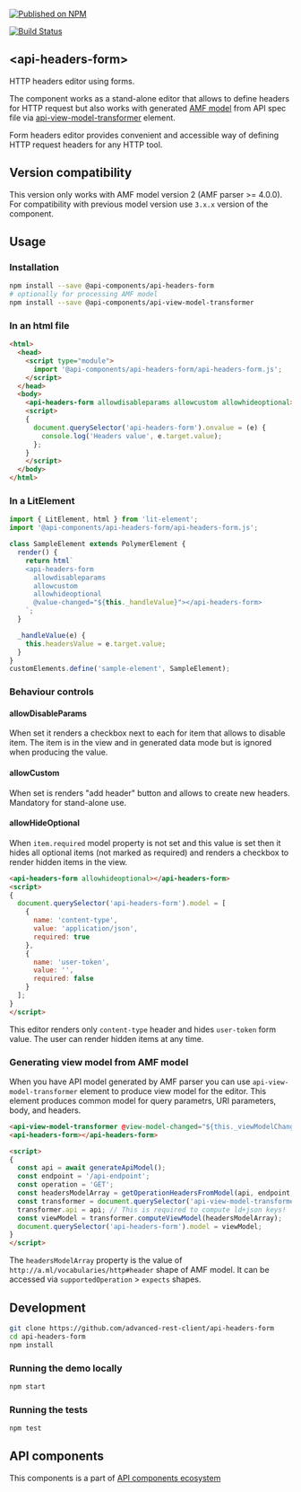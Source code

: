 [![Published on NPM](https://img.shields.io/npm/v/@api-components/api-headers-form.svg)](https://www.npmjs.com/package/@api-components/api-headers-form)

[![Build Status](https://travis-ci.com/advanced-rest-client/api-headers-form.svg)](https://travis-ci.org/advanced-rest-client/api-headers-form)

## &lt;api-headers-form&gt;

HTTP headers editor using forms.

The component works as a stand-alone editor that allows to define headers for HTTP request but also works with generated [AMF model](https://a.ml/) from API spec file via [api-view-model-transformer](https://github.com/advanced-rest-client/api-view-model-transformer) element.

Form headers editor provides convenient and accessible way of defining HTTP request headers for any HTTP tool.

## Version compatibility

This version only works with AMF model version 2 (AMF parser >= 4.0.0).
For compatibility with previous model version use `3.x.x` version of the component.

## Usage

### Installation

```sh
npm install --save @api-components/api-headers-form
# optionally for processing AMF model
npm install --save @api-components/api-view-model-transformer
```


### In an html file

```html
<html>
  <head>
    <script type="module">
      import '@api-components/api-headers-form/api-headers-form.js';
    </script>
  </head>
  <body>
    <api-headers-form allowdisableparams allowcustom allowhideoptional></api-headers-form>
    <script>
    {
      document.querySelector('api-headers-form').onvalue = (e) {
        console.log('Headers value', e.target.value);
      };
    }
    </script>
  </body>
</html>
```

### In a LitElement

```js
import { LitElement, html } from 'lit-element';
import '@api-components/api-headers-form/api-headers-form.js';

class SampleElement extends PolymerElement {
  render() {
    return html`
    <api-headers-form
      allowdisableparams
      allowcustom
      allowhideoptional
      @value-changed="${this._handleValue}"></api-headers-form>
    `;
  }

  _handleValue(e) {
    this.headersValue = e.target.value;
  }
}
customElements.define('sample-element', SampleElement);
```

### Behaviour controls

#### allowDisableParams

When set it renders a checkbox next to each for item that allows to disable item.
The item is in the view and in generated data mode but is ignored when producing the value.

#### allowCustom

When set is renders "add header" button and allows to create new headers.
Mandatory for stand-alone use.

#### allowHideOptional

When `item.required` model property is not set and this value is set then it hides all optional items (not marked as required)
and renders a checkbox to render hidden items in the view.

```html
<api-headers-form allowhideoptional></api-headers-form>
<script>
{
  document.querySelector('api-headers-form').model = [
    {
      name: 'content-type',
      value: 'application/json',
      required: true
    },
    {
      name: 'user-token',
      value: '',
      required: false
    }
  ];
}
</script>
```
This editor renders only `content-type` header and hides `user-token` form value.
The user can render hidden items at any time.

### Generating view model from AMF model

When you have API model generated by AMF parser you can use `api-view-model-transformer` element to produce view model for the editor.
This element produces common model for query parametrs, URI parameters, body, and headers.

```html
<api-view-model-transformer @view-model-changed="${this._viewModelChanged}"></api-view-model-transformer>
<api-headers-form></api-headers-form>

<script>
{
  const api = await generateApiModel();
  const endpoint = '/api-endpoint';
  const operation = 'GET';
  const headersModelArray = getOperationHeadersFromModel(api, endpoint, operation); // some abstract method
  const transformer = document.querySelector('api-view-model-transformer');
  transformer.api = api; // This is required to compute ld+json keys!
  const viewModel = transformer.computeViewModel(headersModelArray);
  document.querySelector('api-headers-form').model = viewModel;
}
</script>
```

The `headersModelArray` property is the value of `http://a.ml/vocabularies/http#header` shape of AMF model.
It can be accessed via `supportedOperation` > `expects` shapes.

## Development

```sh
git clone https://github.com/advanced-rest-client/api-headers-form
cd api-headers-form
npm install
```

### Running the demo locally

```sh
npm start
```

### Running the tests
```sh
npm test
```

## API components

This components is a part of [API components ecosystem](https://elements.advancedrestclient.com/)
